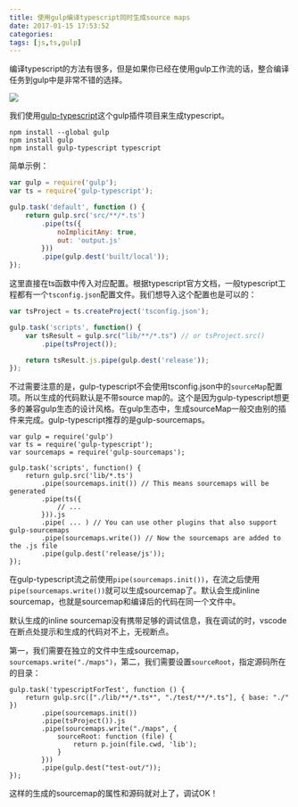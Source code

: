 ```yaml
---
title: 使用gulp编译typescript同时生成source maps
date: 2017-01-15 17:53:52
categories:
tags: [js,ts,gulp]
---
```


编译typescript的方法有很多，但是如果你已经在使用gulp工作流的话，整合编译任务到gulp中是非常不错的选择。

![](/img/gulp-typescript.png)

<!--more-->

我们使用[gulp-typescript][gulp-typescript]这个gulp插件项目来生成typescript。

```
npm install --global gulp
npm install gulp
npm install gulp-typescript typescript
```

简单示例：

```js
var gulp = require('gulp');
var ts = require('gulp-typescript');

gulp.task('default', function () {
    return gulp.src('src/**/*.ts')
        .pipe(ts({
            noImplicitAny: true,
            out: 'output.js'
        }))
        .pipe(gulp.dest('built/local'));
});
```

这里直接在ts函数中传入对应配置。根据typescript官方文档，一般typescript工程都有一个`tsconfig.json`配置文件。我们想导入这个配置也是可以的：

```js
var tsProject = ts.createProject('tsconfig.json');

gulp.task('scripts', function() {
    var tsResult = gulp.src("lib/**/*.ts") // or tsProject.src()
        .pipe(tsProject());

    return tsResult.js.pipe(gulp.dest('release'));
});
```

不过需要注意的是，gulp-typescript不会使用tsconfig.json中的`sourceMap`配置项。所以生成的代码默认是不带source map的。这个是因为gulp-typescript想更多的兼容gulp生态的设计风格。在gulp生态中，生成sourceMap一般交由别的插件来完成。gulp-typescript推荐的是gulp-sourcemaps。

```
var gulp = require('gulp')
var ts = require('gulp-typescript');
var sourcemaps = require('gulp-sourcemaps');

gulp.task('scripts', function() {
    return gulp.src('lib/*.ts')
        .pipe(sourcemaps.init()) // This means sourcemaps will be generated
        .pipe(ts({
            // ...
        })).js
        .pipe( ... ) // You can use other plugins that also support gulp-sourcemaps
        .pipe(sourcemaps.write()) // Now the sourcemaps are added to the .js file
        .pipe(gulp.dest('release/js'));
});
```

在gulp-typescript流之前使用`pipe(sourcemaps.init())`，在流之后使用`pipe(sourcemaps.write())`就可以生成sourcemap了。默认会生成inline sourcemap，也就是sourcemap和编译后的代码在同一个文件中。

默认生成的inline sourcemap没有携带足够的调试信息，我在调试的时，vscode在断点处提示和生成的代码对不上，无视断点。

第一，我们需要在独立的文件中生成sourcemap，`sourcemaps.write("./maps")`，第二，我们需要设置`sourceRoot`，指定源码所在的目录：

```
gulp.task('typescriptForTest', function () {
    return gulp.src(["./lib/**/*.ts*", "./test/**/*.ts"], { base: "./" })
        .pipe(sourcemaps.init())
        .pipe(tsProject()).js
        .pipe(sourcemaps.write("./maps", {
            sourceRoot: function (file) {
                return p.join(file.cwd, 'lib');
            }
        }))
        .pipe(gulp.dest("test-out/"));
});
```

这样的生成的sourcemap的属性和源码就对上了，调试OK！

[gulp-typescript]: https://github.com/ivogabe/gulp-typescript